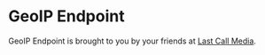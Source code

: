 GeoIP Endpoint
==============

GeoIP Endpoint is brought to you by your friends at [Last Call Media](https://www.lastcallmedia.com).
